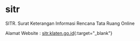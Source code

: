 # sitr
SITR. Surat Keterangan Informasi Rencana Tata Ruang Online

Alamat Website : [sitr.klaten.go.id](https://sitr.klaten.go.id/){:target="_blank"}
